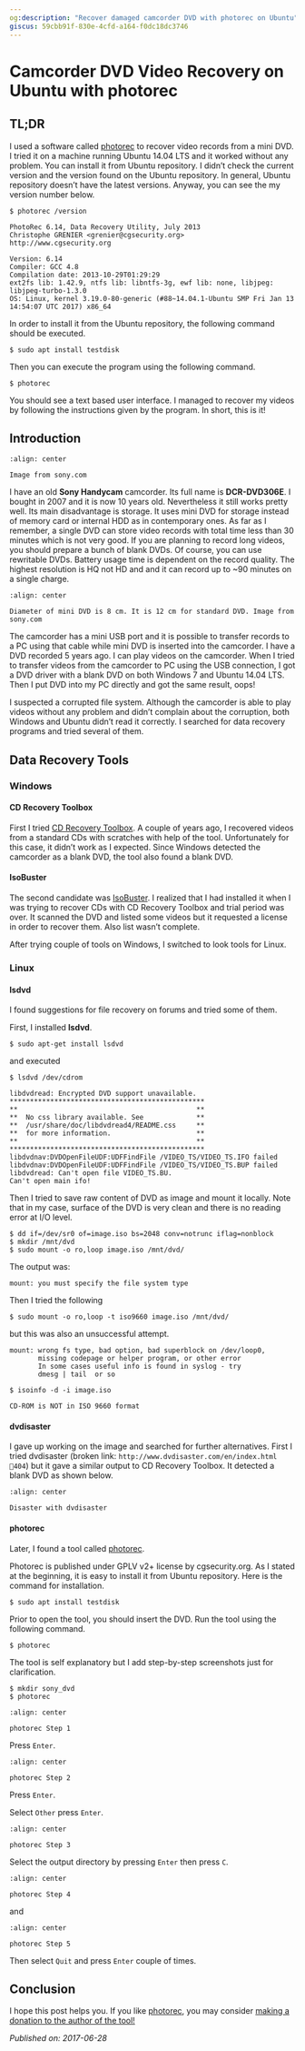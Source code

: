```yaml
---
og:description: "Recover damaged camcorder DVD with photorec on Ubuntu"
giscus: 59cbb91f-830e-4cfd-a164-f0dc18dc3746
---
```


# Camcorder DVD Video Recovery on Ubuntu with photorec

## TL;DR

I used a software called [photorec](https://www.cgsecurity.org/wiki/PhotoRec) to
recover video records from a mini DVD. I tried it on a machine running Ubuntu
14.04 LTS and it worked without any problem. You can install it from Ubuntu
repository. I didn’t check the current version and the version found on the
Ubuntu repository. In general, Ubuntu repository doesn’t have the latest
versions. Anyway, you can see the my version number below.

```text
$ photorec /version

PhotoRec 6.14, Data Recovery Utility, July 2013
Christophe GRENIER <grenier@cgsecurity.org>
http://www.cgsecurity.org

Version: 6.14
Compiler: GCC 4.8
Compilation date: 2013-10-29T01:29:29
ext2fs lib: 1.42.9, ntfs lib: libntfs-3g, ewf lib: none, libjpeg: libjpeg-turbo-1.3.0
OS: Linux, kernel 3.19.0-80-generic (#88~14.04.1-Ubuntu SMP Fri Jan 13 14:54:07 UTC 2017) x86_64
```

In order to install it from the Ubuntu repository, the following command should
be executed.

```shell
$ sudo apt install testdisk
```

Then you can execute the program using the following command.

```shell
$ photorec
```

You should see a text based user interface. I managed to recover my videos by
following the instructions given by the program. In short, this is it!

## Introduction

```{figure} assets/photorec-a.jpg
:align: center

Image from sony.com
```

I have an old **Sony Handycam** camcorder. Its full name is **DCR-DVD306E**. I
bought in 2007 and it is now 10 years old. Nevertheless it still works pretty
well. Its main disadvantage is storage. It uses mini DVD for storage instead of
memory card or internal HDD as in contemporary ones. As far as I remember, a
single DVD can store video records with total time less than 30 minutes which is
not very good. If you are planning to record long videos, you should prepare a
bunch of blank DVDs. Of course, you can use rewritable DVDs. Battery usage time
is dependent on the record quality. The highest resolution is HQ not HD and and
it can record up to ~90 minutes on a single charge.

```{figure} assets/photorec-b.jpg
:align: center

Diameter of mini DVD is 8 cm. It is 12 cm for standard DVD. Image from sony.com
```

The camcorder has a mini USB port and it is possible to transfer records to a PC
using that cable while mini DVD is inserted into the camcorder. I have a DVD
recorded 5 years ago. I can play videos on the camcorder. When I tried to
transfer videos from the camcorder to PC using the USB connection, I got a DVD
driver with a blank DVD on both Windows 7 and Ubuntu 14.04 LTS. Then I put DVD
into my PC directly and got the same result, oops!

I suspected a corrupted file system. Although the camcorder is able to play
videos without any problem and didn’t complain about the corruption, both
Windows and Ubuntu didn’t read it correctly. I searched for data recovery
programs and tried several of them.

## Data Recovery Tools

### Windows

#### CD Recovery Toolbox

First I tried [CD Recovery
Toolbox](https://www.oemailrecovery.com/cd_recovery.html). A couple of years
ago, I recovered videos from a standard CDs with scratches with help of the
tool. Unfortunately for this case, it didn’t work as I expected. Since Windows
detected the camcorder as a blank DVD, the tool also found a blank DVD.

#### IsoBuster

The second candidate was [IsoBuster](https://www.isobuster.com/). I realized
that I had installed it when I was trying to recover CDs with CD Recovery
Toolbox and trial period was over. It scanned the DVD and listed some videos but
it requested a license in order to recover them. Also list wasn’t complete.

After trying couple of tools on Windows, I switched to look tools for Linux.

### Linux

#### lsdvd

I found suggestions for file recovery on forums and tried some of them.

First, I installed **lsdvd**.

```shell
$ sudo apt-get install lsdvd
```

and executed

```shell
$ lsdvd /dev/cdrom
```

```text
libdvdread: Encrypted DVD support unavailable.
************************************************
**                                            **
**  No css library available. See             **
**  /usr/share/doc/libdvdread4/README.css     **
**  for more information.                     **
**                                            **
************************************************
libdvdnav:DVDOpenFileUDF:UDFFindFile /VIDEO_TS/VIDEO_TS.IFO failed
libdvdnav:DVDOpenFileUDF:UDFFindFile /VIDEO_TS/VIDEO_TS.BUP failed
libdvdread: Can't open file VIDEO_TS.BU.
Can't open main ifo!
```

Then I tried to save raw content of DVD as image and mount it locally. Note that
in my case, surface of the DVD is very clean and there is no reading error at
I/O level.

```shell
$ dd if=/dev/sr0 of=image.iso bs=2048 conv=notrunc iflag=nonblock
$ mkdir /mnt/dvd
$ sudo mount -o ro,loop image.iso /mnt/dvd/
```

The output was:

```text
mount: you must specify the file system type
```

Then I tried the following

```shell
$ sudo mount -o ro,loop -t iso9660 image.iso /mnt/dvd/
```

but this was also an unsuccessful attempt.

```text
mount: wrong fs type, bad option, bad superblock on /dev/loop0,
       missing codepage or helper program, or other error
       In some cases useful info is found in syslog - try
       dmesg | tail  or so
```

```shell
$ isoinfo -d -i image.iso
```

```text
CD-ROM is NOT in ISO 9660 format
```

#### dvdisaster

I gave up working on the image and searched for further alternatives. First I
tried dvdisaster (broken link: `http://www.dvdisaster.com/en/index.html` `🔗404`)
but it gave a similar output to CD Recovery Toolbox. It detected a blank
DVD as shown below.

```{figure} assets/photorec-c.png
:align: center

Disaster with dvdisaster
```

#### photorec

Later, I found a tool called [photorec](http://www.cgsecurity.org/wiki/PhotoRec).

Photorec is published under GPLV v2+ license by cgsecurity.org. As I stated at
the beginning, it is easy to install it from Ubuntu repository. Here is the
command for installation.

```shell
$ sudo apt install testdisk
```

Prior to open the tool, you should insert the DVD. Run the tool using the
following command.

```shell
$ photorec
```

The tool is self explanatory but I add step-by-step screenshots just for
clarification.

```shell
$ mkdir sony_dvd
$ photorec
```

```{figure} assets/photorec-d.png
:align: center

photorec Step 1
```

Press `Enter`.

```{figure} assets/photorec-e.png
:align: center

photorec Step 2
```

Press `Enter`.

Select `Other` press `Enter`.

```{figure} assets/photorec-f.png
:align: center

photorec Step 3
```

Select the output directory by pressing `Enter` then press `C`.

```{figure} assets/photorec-g.png
:align: center

photorec Step 4
```

and

```{figure} assets/photorec-h.png
:align: center

photorec Step 5
```

Then select `Quit` and press `Enter` couple of times.

## Conclusion

I hope this post helps you. If you like
[photorec](http://www.cgsecurity.org/wiki/PhotoRec), you may consider [making a
donation to the author of the tool!](http://www.cgsecurity.org/wiki/Donation)

*Published on: 2017-06-28*

